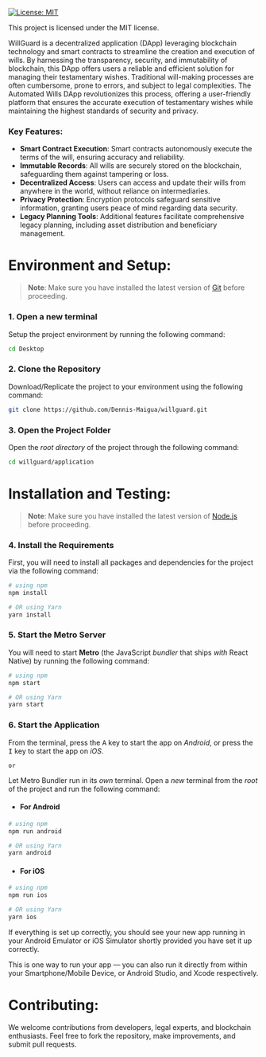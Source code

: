 [![License: MIT](https://img.shields.io/badge/License-MIT-yellow.svg)](https://opensource.org/licenses/MIT)

This project is licensed under the MIT license.

WillGuard is a decentralized application (DApp) leveraging blockchain technology and smart contracts to streamline the creation and execution of wills.
By harnessing the transparency, security, and immutability of blockchain, this DApp offers users a reliable and efficient solution for managing their testamentary wishes. 
Traditional will-making processes are often cumbersome, prone to errors, and subject to legal complexities. 
The Automated Wills DApp revolutionizes this process, offering a user-friendly platform that ensures the accurate execution of testamentary wishes while maintaining the highest standards of security and privacy.

### Key Features:

- **Smart Contract Execution**: Smart contracts autonomously execute the terms of the will, ensuring accuracy and reliability.
- **Immutable Records**: All wills are securely stored on the blockchain, safeguarding them against tampering or loss.
- **Decentralized Access**: Users can access and update their wills from anywhere in the world, without reliance on intermediaries.
- **Privacy Protection**: Encryption protocols safeguard sensitive information, granting users peace of mind regarding data security.
- **Legacy Planning Tools**: Additional features facilitate comprehensive legacy planning, including asset distribution and beneficiary management.

# Environment and Setup:

>**Note**: Make sure you have installed the latest version of [Git](https://git-scm.com/downloads) before proceeding.

### 1. Open a new terminal

Setup the project environment by running the following command:

```bash
cd Desktop
```

### 2. Clone the Repository

Download/Replicate the project to your environment using the following command:

```bash
git clone https://github.com/Dennis-Maigua/willguard.git
```

### 3. Open the Project Folder

Open the _root directory_ of the project through the following command:

```bash
cd willguard/application
```

# Installation and Testing:

>**Note**: Make sure you have installed the latest version of [Node.js](https://nodejs.org/en/download/package-manager) before proceeding.

### 4. Install the Requirements

First, you will need to install all packages and dependencies for the project via the following command:

```bash
# using npm
npm install

# OR using Yarn
yarn install
```

### 5. Start the Metro Server

You will need to start **Metro** (the JavaScript _bundler_ that ships _with_ React Native) by running the following command:

```bash
# using npm
npm start

# OR using Yarn
yarn start
```

### 6. Start the Application

From the terminal, press the <kbd>A</kbd> key to start the app on _Android_, or press the <kbd>I</kbd> key to start the app on _iOS_.

`or`

Let Metro Bundler run in its _own_ terminal. Open a _new_ terminal from the _root_ of the project and run the following command:

- #### For Android

```bash
# using npm
npm run android

# OR using Yarn
yarn android
```

- #### For iOS

```bash
# using npm
npm run ios

# OR using Yarn
yarn ios
```

If everything is set up correctly, you should see your new app running in your Android Emulator or iOS Simulator shortly provided you have set it up correctly.

This is one way to run your app — you can also run it directly from within your Smartphone/Mobile Device, or Android Studio, and Xcode respectively.
   
# Contributing:
We welcome contributions from developers, legal experts, and blockchain enthusiasts. Feel free to fork the repository, make improvements, and submit pull requests.
